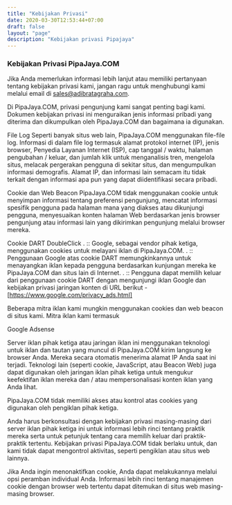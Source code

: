 ```yaml
---
title: "Kebijakan Privasi"
date: 2020-03-30T12:53:44+07:00
draft: false
layout: "page"
description: "Kebijakan privasi Pipajaya"
---
```


### Kebijakan Privasi PipaJaya.COM

Jika Anda memerlukan informasi lebih lanjut atau memiliki pertanyaan tentang kebijakan privasi kami, jangan ragu untuk menghubungi kami melalui email di sales@adibratagraha.com.

Di PipaJaya.COM, privasi pengunjung kami sangat penting bagi kami. Dokumen kebijakan privasi ini menguraikan jenis informasi pribadi yang diterima dan dikumpulkan oleh PipaJaya.COM dan bagaimana ia digunakan.

File Log Seperti banyak situs web lain, PipaJaya.COM menggunakan file-file log. Informasi di dalam file log termasuk alamat protokol internet (IP), jenis browser, Penyedia Layanan Internet (ISP), cap tanggal / waktu, halaman pengubahan / keluar, dan jumlah klik untuk menganalisis tren, mengelola situs, melacak pergerakan pengguna di sekitar situs, dan mengumpulkan informasi demografis. Alamat IP, dan informasi lain semacam itu tidak terkait dengan informasi apa pun yang dapat diidentifikasi secara pribadi.

Cookie dan Web Beacon PipaJaya.COM tidak menggunakan cookie untuk menyimpan informasi tentang preferensi pengunjung, mencatat informasi spesifik pengguna pada halaman mana yang diakses atau dikunjungi pengguna, menyesuaikan konten halaman Web berdasarkan jenis browser pengunjung atau informasi lain yang dikirimkan pengunjung melalui browser mereka.

Cookie DART DoubleClick . :: Google, sebagai vendor pihak ketiga, menggunakan cookies untuk melayani iklan di PipaJaya.COM. . :: Penggunaan Google atas cookie DART memungkinkannya untuk menayangkan iklan kepada pengguna berdasarkan kunjungan mereka ke PipaJaya.COM dan situs lain di Internet. . :: Pengguna dapat memilih keluar dari penggunaan cookie DART dengan mengunjungi iklan Google dan kebijakan privasi jaringan konten di URL berikut - [https://www.google.com/privacy_ads.html]

Beberapa mitra iklan kami mungkin menggunakan cookies dan web beacon di situs kami. Mitra iklan kami termasuk

Google Adsense

Server iklan pihak ketiga atau jaringan iklan ini menggunakan teknologi untuk iklan dan tautan yang muncul di PipaJaya.COM kirim langsung ke browser Anda. Mereka secara otomatis menerima alamat IP Anda saat ini terjadi. Teknologi lain (seperti cookie, JavaScript, atau Beacon Web) juga dapat digunakan oleh jaringan iklan pihak ketiga untuk mengukur keefektifan iklan mereka dan / atau mempersonalisasi konten iklan yang Anda lihat.

PipaJaya.COM tidak memiliki akses atau kontrol atas cookies yang digunakan oleh pengiklan pihak ketiga.

Anda harus berkonsultasi dengan kebijakan privasi masing-masing dari server iklan pihak ketiga ini untuk informasi lebih rinci tentang praktik mereka serta untuk petunjuk tentang cara memilih keluar dari praktik-praktik tertentu. Kebijakan privasi PipaJaya.COM tidak berlaku untuk, dan kami tidak dapat mengontrol aktivitas, seperti pengiklan atau situs web lainnya.

Jika Anda ingin menonaktifkan cookie, Anda dapat melakukannya melalui opsi peramban individual Anda. Informasi lebih rinci tentang manajemen cookie dengan browser web tertentu dapat ditemukan di situs web masing-masing browser.